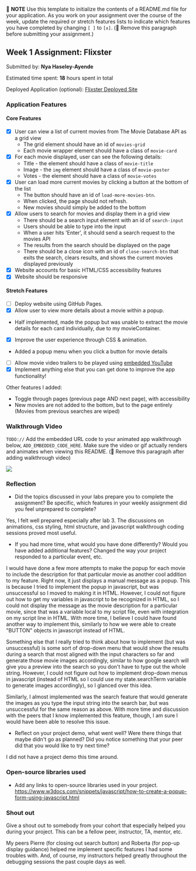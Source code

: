 📝 **NOTE** Use this template to initialize the contents of a README.md file for your application. As you work on your assignment over the course of the week, update the required or stretch features lists to indicate which features you have completed by changing `[ ]` to `[x]`. (🚫 Remove this paragraph before submitting your assignment.)

## Week 1 Assignment: Flixster

Submitted by: **Nya Haseley-Ayende**

Estimated time spent: **18** hours spent in total

Deployed Application (optional): [Flixster Deployed Site](ADD_LINK_HERE)

### Application Features

#### Core Features

- [x] User can view a list of current movies from The Movie Database API as a grid view
  - The grid element should have an id of `movies-grid`
  - Each movie wrapper element should have a class of `movie-card`
- [x] For each movie displayed, user can see the following details:
  - Title - the element should have a class of `movie-title`
  - Image - the `img` element should have a class of `movie-poster`
  - Votes - the element should have a class of `movie-votes`
- [x] User can load more current movies by clicking a button at the bottom of the list
  - The button should have an id of `load-more-movies-btn`.
  - When clicked, the page should not refresh.
  - New movies should simply be added to the bottom
- [x] Allow users to search for movies and display them in a grid view
  - There should be a search input element with an id of `search-input`
  - Users should be able to type into the input
  - When a user hits 'Enter', it should send a search request to the movies API
  - The results from the search should be displayed on the page
  - There should be a close icon with an id of `close-search-btn` that exits the search, clears results, and shows the current movies displayed previously
- [x] Website accounts for basic HTML/CSS accessibility features
- [x] Website should be responsive

#### Stretch Features

- [ ] Deploy website using GitHub Pages.
- [x] Allow user to view more details about a movie within a popup.
* Half implemented, made the popup but was unable to extract the movie details for each card individually, due to my movieContainer.
- [x] Improve the user experience through CSS & animation.
* Added a popup menu when you click a button for movie details
- [ ] Allow movie video trailers to be played using [embedded YouTube](https://support.google.com/youtube/answer/171780?hl=en)
- [x] Implement anything else that you can get done to improve the app functionality!

Other features I added:
* Toggle through pages (previous page AND next page), with accessibility
* New movies are not added to the bottom, but to the page entirely (Movies from previous searches are wiped)

### Walkthrough Video

`TODO://` Add the embedded URL code to your animated app walkthrough below, `ADD_EMBEDDED_CODE_HERE`. Make sure the video or gif actually renders and animates when viewing this README. (🚫 Remove this paragraph after adding walkthrough video)

<a href="https://www.loom.com/share/da02a07306ee4c8eafe94996c2e46920">
<!--     <p>Private Video - Watch Video</p> -->
    <img style="max-width:300px;" src="https://cdn.loom.com/placeholders/private-video.gif">
  </a>

### Reflection

- Did the topics discussed in your labs prepare you to complete the assignment? Be specific, which features in your weekly assignment did you feel unprepared to complete?

Yes, I felt well prepared especially after lab 3. The discussions on animations, css styling, html structure, and javascript walkthrough coding sessions proved most useful.

- If you had more time, what would you have done differently? Would you have added additional features? Changed the way your project responded to a particular event, etc.
  
I would have done a few more attempts to make the popup for each movie to include the description for that particular movie as another cool addition to my feature. Right now, it just displays a manual message as a popup. This is because I tried to implement the popup in javascript, but was unsuccessful so I moved to making it in HTML. However, I could not figure out how to get my variables in javascript to be recognized in HTML, so I could not display the message as the movie description for a particular movie, since that was a variable local to my script file, even with integration on my script line in HTML. With more time, I believe I could have found another way to implement this, similarly to how we were able to create "BUTTON" objects in javascript instead of HTML.

Something else that I really tried to think about how to implement (but was unsuccessful) is some sort of drop-down menu that would show the results during a search that most aligned with the input characters so far and generate those movie images accordingly, similar to how google search will give you a preview into the search so you don't have to type out the whole string. However, I could not figure out how to implement drop-down menus in javascript (instead of HTML so I could use my state.searchTerm variable to generate images accordingly), so I glanced over this idea.

Similarly, I almost implemented was the search feature that would generate the images as you type the input string into the search bar, but was unsuccessful for the same reason as above. With more time and discussion with the peers that I know implemented this feature, though, I am sure I would have been able to resolve this issue.

- Reflect on your project demo, what went well? Were there things that maybe didn't go as planned? Did you notice something that your peer did that you would like to try next time?

I did not have a project demo this time around.

### Open-source libraries used

- Add any links to open-source libraries used in your project.
https://www.w3docs.com/snippets/javascript/how-to-create-a-popup-form-using-javascript.html


### Shout out

Give a shout out to somebody from your cohort that especially helped you during your project. This can be a fellow peer, instructor, TA, mentor, etc.

My peers Pierre (for closing out search button) and Roberta (for pop-up display guidance) helped me implement specific features I had some troubles with. And, of course, my instructors helped greatly throughout the debugging sessions the past couple days as well.
